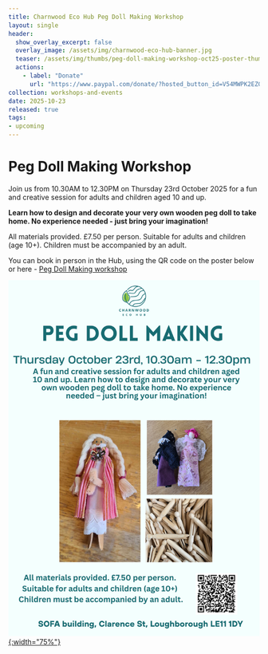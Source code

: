 ```yaml
---
title: Charnwood Eco Hub Peg Doll Making Workshop 
layout: single
header:
  show_overlay_excerpt: false
  overlay_image: /assets/img/charnwood-eco-hub-banner.jpg
  teaser: /assets/img/thumbs/peg-doll-making-workshop-oct25-poster-thumbnail.png
  actions:
    - label: "Donate"
      url: "https://www.paypal.com/donate/?hosted_button_id=V54MWPK2EZGPY"
collection: workshops-and-events
date: 2025-10-23
released: true
tags:
- upcoming
---
```

# Peg Doll Making Workshop
 
Join us from 10.30AM to 12.30PM on Thursday 23rd October 2025 for a fun and creative session for adults and children aged 10 and up.

**Learn how to design and decorate your very own wooden peg doll to take home.  No experience needed - just bring your imagination!**

All materials provided. £7.50 per person. Suitable for adults and children (age 10+). Children must be accompanied by an adult.

You can book in person in the Hub, using the QR code on the poster below or here - [Peg Doll Making workshop](https://www.eventbookings.com/b/event/peg-doll-workshop)

[![Peg Doll Making workshop poster](/assets/img/peg-doll-making-workshop-oct25.png){:width="75%"}](https://www.eventbookings.com/b/event/peg-doll-workshop)
